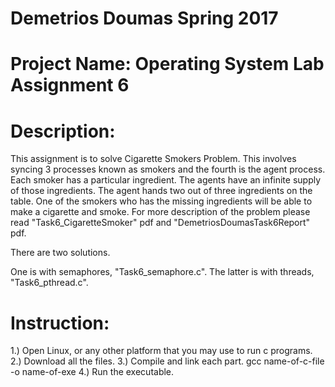 # Demetrios Doumas Spring 2017
# Project Name: Operating System Lab Assignment 6

# Description:

This assignment is to solve Cigarette Smokers Problem. This involves syncing 3 processes known as smokers and the fourth is the agent process. Each smoker has a particular ingredient. The agents have an infinite supply of those ingredients. The agent hands two out of three ingredients on the table. One of the smokers who has the missing ingredients will be able to make a cigarette and smoke. For more description of the problem please read "Task6_CigaretteSmoker" pdf and "DemetriosDoumasTask6Report" pdf. 

There are two solutions.

One is with semaphores, "Task6_semaphore.c".
The latter is with threads, "Task6_pthread.c".

# Instruction:
1.) Open Linux, or any other platform that you may use to run c programs.
2.) Download all the files.
3.) Compile and link each part.  gcc name-of-c-file -o name-of-exe
4.) Run the executable.
